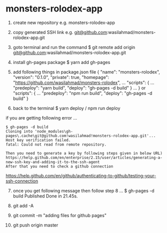 # monsters-rolodex-app

1. create new repository e.g. monsters-rolodex-app

2. copy generated SSH link 
   e.g. git@github.com:wasilahmad/monsters-rolodex-app.git
   
3. goto terminal and run the command 
   $ git remote add origin git@github.com:wasilahmad/monsters-rolodex-app.git
   
4. install gh-pages package
   $ yarn add gh-pages
   
5. add following things in package.json file
{
  "name": "monsters-rolodex",
  "version": "0.1.0",
  "private": true,
  "homepage": "https://github.com/wasilahmad/monsters-rolodex",
  ...
    "scripts": {
    ...
    "predeploy": "yarn build",
    "deploy": "gh-pages -d build"
  }
  ...
}
or 
"scripts": {
	...
	"predeploy": "npm run build",
	"deploy": "gh-pages -d build"
}

6. back to the terminal
   $ yarn deploy / npm run deploy
   
  if you are getting following error ...
  
	$ gh-pages -d build
	Cloning into 'node_modules\gh-pages\.cache\git@github.com!wasilahmad!monsters-rolodex-app.git'...
	Host key verification failed.
	fatal: Could not read from remote repository.
	
	Then you need to generate a key by following steps given in below URL)
	https://help.github.com/en/enterprise/2.15/user/articles/generating-a-new-ssh-key-and-adding-it-to-the-ssh-agent
	After that you need to check a github connection
	
  https://help.github.com/en/github/authenticating-to-github/testing-your-ssh-connection
    
7. once you get following message then follow step 8
	...
	$ gh-pages -d build
	Published
	Done in 21.45s.
  
8. git add -A 
9. git commit -m "adding files for github pages"
10. git push origin master
